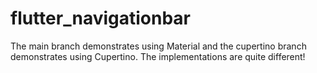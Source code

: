 # flutter_navigationbar

The main branch demonstrates using Material
and the cupertino branch demonstrates using Cupertino.
The implementations are quite different!

